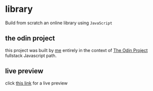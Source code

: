 # library

Build from scratch an online library using `JavaScript`

## the odin project

this project was built by [me](https://github.com/abdelhakim54) entirely in the context of [The Odin Project](https://www.theodinproject.com/) fullstack Javascript path.

## live preview
click [this link](https://abdelhakim54.github.io/library/) for a live preview  